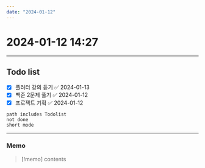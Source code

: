 ```yaml
---
date: "2024-01-12"
---
```

# 2024-01-12 14:27
---
## Todo list
- [x] 플러터 강의 듣기 ✅ 2024-01-13
- [x] 백준 2문제 풀기 ✅ 2024-01-12
- [x] 프로젝트 기획 ✅ 2024-01-12
```tasks
path includes Todolist
not done
short mode
```
---
### Memo
> [!memo]
> contents
